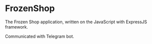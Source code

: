 # FrozenShop

The Frozen Shop application, written on the JavaScript with ExpressJS framework. 

Communicated with Telegram bot.